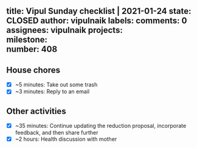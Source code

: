 title:	Vipul Sunday checklist | 2021-01-24
state:	CLOSED
author:	vipulnaik
labels:	
comments:	0
assignees:	vipulnaik
projects:	
milestone:	
number:	408
--
## House chores

- [x] ~5 minutes: Take out some trash
- [x] ~3 minutes: Reply to an email 

## Other activities

- [x] ~35 minutes: Continue updating the reduction proposal, incorporate feedback, and then share further
- [x] ~2 hours: Health discussion with mother 
